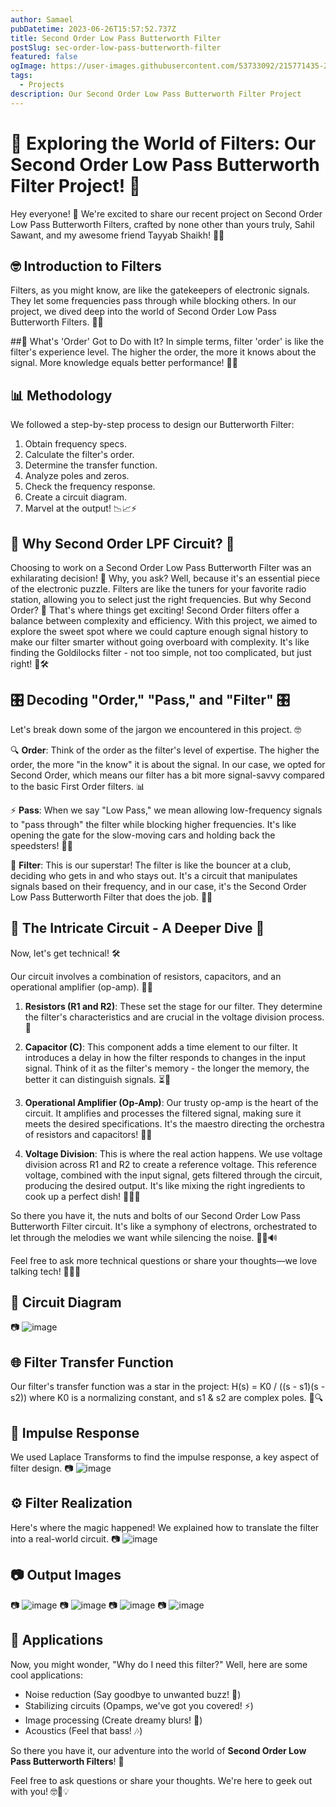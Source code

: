 ```yaml
---
author: Samael
pubDatetime: 2023-06-26T15:57:52.737Z
title: Second Order Low Pass Butterworth Filter
postSlug: sec-order-low-pass-butterworth-filter
featured: false
ogImage: https://user-images.githubusercontent.com/53733092/215771435-25408246-2309-4f8b-a781-1f3d93bdf0ec.png
tags:
  - Projects
description: Our Second Order Low Pass Butterworth Filter Project
---
```



# 🔌 Exploring the World of Filters: Our Second Order Low Pass Butterworth Filter Project! 📡

Hey everyone! 👋 We're excited to share our recent project on Second Order Low Pass Butterworth Filters, crafted by none other than yours truly, Sahil Sawant, and my awesome friend Tayyab Shaikh! 🤜🤛

## 🤓 Introduction to Filters
Filters, as you might know, are like the gatekeepers of electronic signals. They let some frequencies pass through while blocking others. In our project, we dived deep into the world of Second Order Low Pass Butterworth Filters. 🌊📶

##🧐 What's 'Order' Got to Do with It?
In simple terms, filter 'order' is like the filter's experience level. The higher the order, the more it knows about the signal. More knowledge equals better performance! 🧠💪

## 📊 Methodology
We followed a step-by-step process to design our Butterworth Filter:
1. Obtain frequency specs.
2. Calculate the filter's order.
3. Determine the transfer function.
4. Analyze poles and zeros.
5. Check the frequency response.
6. Create a circuit diagram.
7. Marvel at the output! 📉📈⚡

## 🔌 Why Second Order LPF Circuit? 🔌

Choosing to work on a Second Order Low Pass Butterworth Filter was an exhilarating decision! 🚀 Why, you ask? Well, because it's an essential piece of the electronic puzzle. Filters are like the tuners for your favorite radio station, allowing you to select just the right frequencies. But why Second Order? 🤔 That's where things get exciting! Second Order filters offer a balance between complexity and efficiency. With this project, we aimed to explore the sweet spot where we could capture enough signal history to make our filter smarter without going overboard with complexity. It's like finding the Goldilocks filter - not too simple, not too complicated, but just right! 🧐🛠️

## 🎛️ Decoding "Order," "Pass," and "Filter" 🎛️

Let's break down some of the jargon we encountered in this project. 🤓

🔍 **Order**: Think of the order as the filter's level of expertise. The higher the order, the more "in the know" it is about the signal. In our case, we opted for Second Order, which means our filter has a bit more signal-savvy compared to the basic First Order filters. 📊

⚡ **Pass**: When we say "Low Pass," we mean allowing low-frequency signals to "pass through" the filter while blocking higher frequencies. It's like opening the gate for the slow-moving cars and holding back the speedsters! 🚗🏁

🔌 **Filter**: This is our superstar! The filter is like the bouncer at a club, deciding who gets in and who stays out. It's a circuit that manipulates signals based on their frequency, and in our case, it's the Second Order Low Pass Butterworth Filter that does the job. 🕺💃

## 📐 The Intricate Circuit - A Deeper Dive 📐

Now, let's get technical! 🛠️

Our circuit involves a combination of resistors, capacitors, and an operational amplifier (op-amp). 🧪🔌

1. **Resistors (R1 and R2)**: These set the stage for our filter. They determine the filter's characteristics and are crucial in the voltage division process. 🧮

2. **Capacitor (C)**: This component adds a time element to our filter. It introduces a delay in how the filter responds to changes in the input signal. Think of it as the filter's memory - the longer the memory, the better it can distinguish signals. ⏳🧠

3. **Operational Amplifier (Op-Amp)**: Our trusty op-amp is the heart of the circuit. It amplifies and processes the filtered signal, making sure it meets the desired specifications. It's the maestro directing the orchestra of resistors and capacitors! 🎵🎶

4. **Voltage Division**: This is where the real action happens. We use voltage division across R1 and R2 to create a reference voltage. This reference voltage, combined with the input signal, gets filtered through the circuit, producing the desired output. It's like mixing the right ingredients to cook up a perfect dish! 🍳👨‍🍳

So there you have it, the nuts and bolts of our Second Order Low Pass Butterworth Filter circuit. It's like a symphony of electrons, orchestrated to let through the melodies we want while silencing the noise. 🎼🎤🔊

Feel free to ask more technical questions or share your thoughts—we love talking tech! 🤖💬💡

## 🔌 Circuit Diagram
📷 ![image](https://github.com/Auriel3003/samael/assets/103866475/f7180d72-7015-4139-9c9a-c1c1bb5d179c)


## 🌐 Filter Transfer Function
Our filter's transfer function was a star in the project:
H(s) = K0 / ((s - s1)(s - s2))
where K0 is a normalizing constant, and s1 & s2 are complex poles. 🌟🔍

## 🧠 Impulse Response
We used Laplace Transforms to find the impulse response, a key aspect of filter design.
📷 ![image](https://github.com/Auriel3003/samael/assets/103866475/0cee7e9c-d3e4-466b-bb11-ba15dda64116)


## ⚙️ Filter Realization
Here's where the magic happened! We explained how to translate the filter into a real-world circuit.
📷 ![image](https://github.com/Auriel3003/samael/assets/103866475/a677a74e-e152-479a-9623-9b63e9bf34b5)


## 📷 Output Images
📷 ![image](https://github.com/Auriel3003/samael/assets/103866475/e97d092c-a1be-41f4-bdc1-8e8e2fc35910)
📷 ![image](https://github.com/Auriel3003/samael/assets/103866475/b7b30d51-5899-4dce-a9cc-d8bea7f36cbc)
📷 ![image](https://github.com/Auriel3003/samael/assets/103866475/fd589330-0b33-4fcf-8b5a-1763a08506b6)
📷 ![image](https://github.com/Auriel3003/samael/assets/103866475/371020d1-ba9a-4191-a566-b7fd850492b3)


## 🌟 Applications
Now, you might wonder, "Why do I need this filter?" Well, here are some cool applications:
- Noise reduction (Say goodbye to unwanted buzz! 🤫)
- Stabilizing circuits (Opamps, we've got you covered! ⚡)
- Image processing (Create dreamy blurs! 📸)
- Acoustics (Feel that bass! 🎶)

So there you have it, our adventure into the world of **Second Order Low Pass Butterworth Filters**! 🚀

Feel free to ask questions or share your thoughts. We're here to geek out with you! 🤓🔬💡
